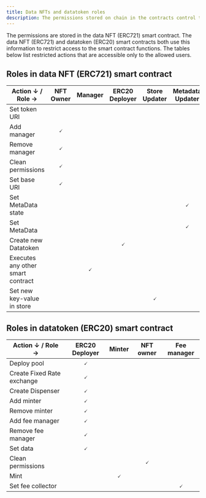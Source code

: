 ```yaml
---
title: Data NFTs and datatoken roles
description: The permissions stored on chain in the contracts control the access to the data NFT (ERC721) and datatoken (ERC20) smart contract functions. 
---
```


The permissions are stored in the data NFT (ERC721) smart contract. The data NFT (ERC721) and datatoken (ERC20) smart contracts both use this information to restrict access to the smart contract functions. The tables below list restricted actions that are accessible only to the allowed users.

## Roles in data NFT (ERC721) smart contract

| Action &darr; / Role &rarr;       | NFT Owner          | Manager            | ERC20 Deployer     | Store Updater      | Metadata Updater   |
|-----------------------------------|--------------------|--------------------|--------------------|--------------------|--------------------|
| Set token URI                     |    |                    |                    |                    |                    |
| Add manager                       | <center>🗸</center> |                    |                    |                    |                    |
| Remove manager                    | <center>🗸</center> |                    |                    |                    |                    |
| Clean permissions                 | <center>🗸</center> |                    |                    |                    |                    |
| Set base URI                      | <center>🗸</center> |                    |                    |                    |                    |
| Set MetaData state                |                    |                    |                    |                    | <center>🗸</center> |
| Set MetaData                      |                    |                    |                    |                    | <center>🗸</center> |
| Create new Datatoken              |                    |                    | <center>🗸</center> |                    |                    |
| Executes any other smart contract |                    | <center>🗸</center> |                    |                    |                    |
| Set new key-value in store        |                    |                    |                    | <center>🗸</center> |                    |

## Roles in datatoken (ERC20) smart contract

| Action  &darr;  / Role  &rarr; | ERC20 Deployer           | Minter                   | NFT owner                | Fee manager              |
|--------------------------------|--------------------------|--------------------------|--------------------------|--------------------------|
| Deploy pool                    | <center>🗸</center> |                          |                          |                          |
| Create Fixed Rate exchange     | <center>🗸</center> |                          |                          |                          |
| Create Dispenser               | <center>🗸</center> |                          |                          |                          |
| Add minter                     | <center>🗸</center> |                          |                          |                          |
| Remove minter                  | <center>🗸</center> |                          |                          |                          |
| Add fee manager                | <center>🗸</center> |                          |                          |                          |
| Remove fee manager             | <center>🗸</center> |                          |                          |                          |
| Set data                       | <center>🗸</center> |                          |                          |                          |
| Clean permissions              |                          |                          | <center>🗸</center> |                          |
| Mint                           |                          | <center>🗸</center> |                          |                          |
| Set fee collector              |                          |                          |                          | <center>🗸</center> |

